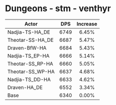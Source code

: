 # Dungeons - stm - venthyr
| Actor | DPS | Increase |
|---|:---:|:---:|
|Nadjia-TS-HA_DE|6749|6.45%|
|Theotar-SS-HA_DE|6687|5.47%|
|Draven-BfW-HA|6684|5.43%|
|Nadjia-TS_EP-HA|6666|5.14%|
|Theotar-SS_RP-HA|6660|5.05%|
|Theotar-SS_WP-HA|6637|4.68%|
|Nadjia-TS_DD-HA|6633|4.62%|
|Draven-HA_DE|6552|3.34%|
|Base|6340|0.00%|
